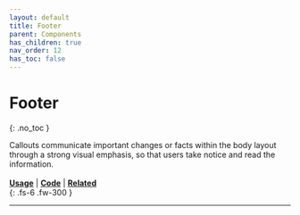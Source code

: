 ```yaml
---
layout: default
title: Footer
parent: Components
has_children: true
nav_order: 12
has_toc: false
---
```



# Footer
{: .no_toc }

Callouts communicate important changes or facts within the body layout through a strong visual emphasis, so that users take notice and read the information.
<br><br>
[**Usage**]() | [**Code**]() | [**Related**]()
<br>
{: .fs-6 .fw-300 }




---
